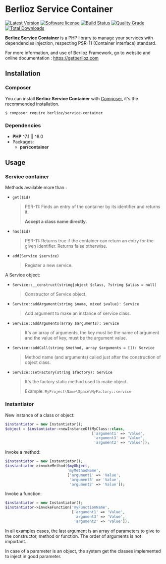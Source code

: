 # Berlioz Service Container

[![Latest Version](https://img.shields.io/packagist/v/berlioz/service-container.svg?style=flat-square)](https://github.com/BerliozFramework/ServiceContainer/releases)
[![Software license](https://img.shields.io/github/license/BerliozFramework/ServiceContainer.svg?style=flat-square)](https://github.com/BerliozFramework/ServiceContainer/blob/master/LICENSE)
[![Build Status](https://img.shields.io/travis/com/BerliozFramework/ServiceContainer/master.svg?style=flat-square)](https://travis-ci.com/BerliozFramework/ServiceContainer)
[![Quality Grade](https://img.shields.io/codacy/grade/cb21d20358cc4ba2be5ab42bf0ddb8b2/master.svg?style=flat-square)](https://www.codacy.com/manual/BerliozFramework/ServiceContainer)
[![Total Downloads](https://img.shields.io/packagist/dt/berlioz/service-container.svg?style=flat-square)](https://packagist.org/packages/berlioz/service-container)

**Berlioz Service Container** is a PHP library to manage your services with dependencies injection, respecting PSR-11 (Container interface) standard.

For more information, and use of Berlioz Framework, go to website and online documentation :
https://getberlioz.com

## Installation

### Composer

You can install **Berlioz Service Container** with [Composer](https://getcomposer.org/), it's the recommended installation.

```bash
$ composer require berlioz/service-container
```

### Dependencies

* **PHP** ^7.1 || ^8.0
* Packages:
  * **psr/container**


## Usage

### Service container

Methods available more than :

- `get($id)`

  > PSR-11: Finds an entry of the container by its identifier and returns it.
  > 
  > **Accept a class name directly.**

- `has($id)`

  > PSR-11: Returns true if the container can return an entry for the given identifier.
  > Returns false otherwise.

- `add(Service $service)`

  > Register a new service.

A Service object:

- `Service::__construct(string|object $class, ?string $alias = null)`

  > Constructor of Service object.

- `Service::addArgument(string $name, mixed $value): Service`

  > Add argument to make an instance of service class.

- `Service::addArguments(array $arguments): Service`

  > It's an array of arguments, the key must be the name of argument and the value of key, must be the argument value.

- `Service::addCall(string $method, array $arguments = []): Service`

  > Method name (and arguments) called just after the construction of object class.

- `Service::setFactory(string $factory): Service`

  > It's the factory static method used to make object.
  >
  > Example: `MyProject\Name\Space\MyFactory::service`

### Instantiator

New instance of a class or object:
```php
$instantiator = new Instantiator();
$object = $instantiator->newInstanceOf(MyClass::class,
                                       ['argument1' => 'Value',
                                        'argument3' => 'Value',
                                        'argument2' => 'Value']);
```

Invoke a method:
```php
$instantiator = new Instantiator();
$instantiator->invokeMethod($myObject,
                            'myMethodName',
                            ['argument1' => 'Value',
                             'argument3' => 'Value',
                             'argument2' => 'Value']);
```

Invoke a function:
```php
$instantiator = new Instantiator();
$instantiator->invokeFunction('myFunctionName',
                              ['argument1' => 'Value',
                               'argument3' => 'Value',
                               'argument2' => 'Value']);
```

In all examples cases, the last argument is an array of parameters to give to the constructor, method or function.
The order of arguments is not important.

In case of a parameter is an object, the system get the classes implemented to inject in good parameter.